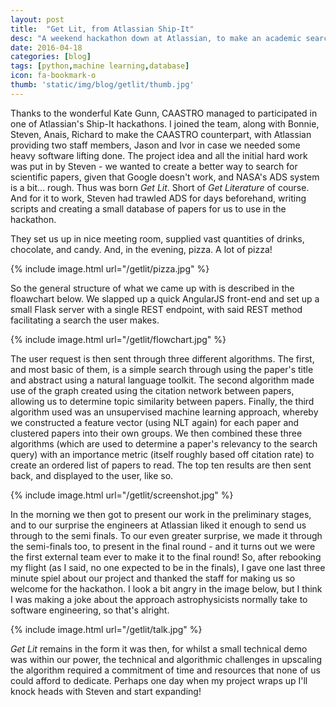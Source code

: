 ```yaml
---
layout: post
title:  "Get Lit, from Atlassian Ship-It"
desc: "A weekend hackathon down at Atlassian, to make an academic search engine."
date: 2016-04-18
categories: [blog]
tags: [python,machine learning,database]
icon: fa-bookmark-o
thumb: 'static/img/blog/getlit/thumb.jpg'
---
```


Thanks to the wonderful Kate Gunn, CAASTRO managed to participated in one of Atlassian's Ship-It hackathons. 
I joined the team, along with Bonnie, Steven, Anais, Richard to make the CAASTRO counterpart, with Atlassian
providing two staff members, Jason and Ivor in case we needed some heavy software lifting done. The project idea
and all the initial hard work was put in by Steven - we wanted to create a better way to search
for scientific papers, given that Google doesn't work, and NASA's ADS system is a bit... rough. Thus was
born *Get Lit*. Short of *Get Literature* of course. And for it to work, Steven had
trawled ADS for days beforehand, writing scripts and creating a small database of papers for us to use 
in the hackathon.

They set us up in nice meeting room, supplied vast quantities of drinks, chocolate, and candy.
And, in the evening, pizza. A lot of pizza!


{% include image.html url="/getlit/pizza.jpg"  %}

So the general structure of what we came up with is described in the floawchart below. We slapped
up a quick AngularJS front-end and set up a small Flask server with a single REST endpoint, with said
REST method facilitating a search the user makes. 

{% include image.html url="/getlit/flowchart.jpg"  %}

The user request is then sent through three different algorithms. The first, and most basic of them,
is a simple search through using the paper's title and abstract using a natural language toolkit. The
second algorithm made use of the graph created using the citation network between papers, allowing
 us to determine topic similarity between papers. Finally, the third algorithm used was an unsupervised machine 
 learning approach, whereby we constructed a feature vector (using NLT again) for each paper and clustered
 papers into their own groups. We then combined these three algorithms (which are used to determine
 a paper's relevancy to the search query) with an importance metric (itself roughly based off citation rate)
 to create an ordered list of papers to read. The top ten results are then sent back, and displayed 
 to the user, like so.

{% include image.html url="/getlit/screenshot.jpg"  %}

In the morning we then got to present our work in the preliminary stages, and to our surprise 
the engineers at Atlassian liked it enough to send us through to the semi finals. To our even 
greater surprise, we made it through the semi-finals too, to present in the final round - and
it turns out we were the first external team ever to make it to the final round! So, after rebooking
my flight (as I said, no one expected to be in the finals), I gave one last three minute spiel 
about our project and thanked the staff for making us so welcome for the hackathon. I look
a bit angry in the image below, but I think I was making a joke about the approach astrophysicists
normally take to software engineering, so that's alright.



{% include image.html url="/getlit/talk.jpg"  %}


*Get Lit* remains in the form it was then, for whilst a small technical demo was within our
power, the technical and algorithmic challenges in upscaling the algorithm required a 
commitment of time and resources that none of us could afford to dedicate. Perhaps one day when
my project wraps up I'll knock heads with Steven and start expanding!


 